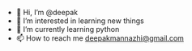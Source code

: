 - 👋 Hi, I’m @deepak
- 👀 I’m interested in learning new things
- 🌱 I’m currently learning python
- 📫 How to reach me deepakmannazhi@gmail.com

<!---
deepakmannaz/deepakmannaz is a ✨ special ✨ repository because its `README.md` (this file) appears on your GitHub profile.
You can click the Preview link to take a look at your changes.
--->
